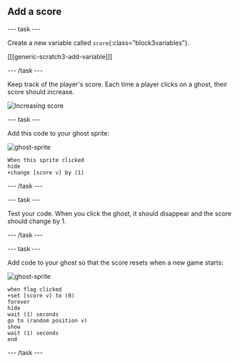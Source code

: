 ## Add a score


--- task ---

Create a new variable called `score`{:class="block3variables"}.

[[[generic-scratch3-add-variable]]]

--- /task ---

Keep track of the player's score. Each time a player clicks on a ghost, their score should increase.

![Increasing score](images/ghost-score-test.png)

--- task ---

Add this code to your ghost sprite:

![ghost-sprite](images/ghost-sprite.png)

```blocks3
When this sprite clicked
hide
+change [score v] by (1)
```

--- /task ---

--- task ---

Test your code. When you click the ghost, it should disappear and the score should change by 1.

--- /task ---

--- task ---

Add code to your ghost so that the score resets when a new game starts:

![ghost-sprite](images/ghost-sprite.png)

```blocks3
when flag clicked
+set [score v] to (0)
forever
hide
wait (1) seconds
go to (random position v)
show
wait (1) seconds
end
```

--- /task ---
